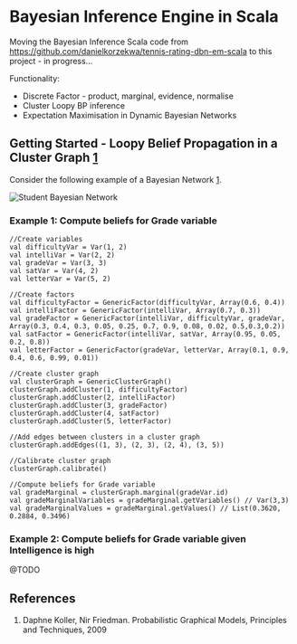 Bayesian Inference Engine in Scala
===========

Moving the Bayesian Inference Scala code from https://github.com/danielkorzekwa/tennis-rating-dbn-em-scala to this project - in progress...

Functionality:

 * Discrete Factor - product, marginal, evidence, normalise
 * Cluster Loopy BP inference
 * Expectation Maximisation in Dynamic Bayesian Networks

Getting Started - Loopy Belief Propagation in a Cluster Graph [1](#references)
---------------

Consider the following example of a Bayesian Network [1](#references).

![Student Bayesian Network](https://raw.github.com/danielkorzekwa/bayes-scala/master/doc/student_bn.png "Student Bayesian Network")

### Example 1: Compute beliefs for Grade variable

	//Create variables
	val difficultyVar = Var(1, 2)
	val intelliVar = Var(2, 2)
	val gradeVar = Var(3, 3)
	val satVar = Var(4, 2)
	val letterVar = Var(5, 2)
	
	//Create factors
	val difficultyFactor = GenericFactor(difficultyVar, Array(0.6, 0.4))
	val intelliFactor = GenericFactor(intelliVar, Array(0.7, 0.3))
	val gradeFactor = GenericFactor(intelliVar, difficultyVar, gradeVar, Array(0.3, 0.4, 0.3, 0.05, 0.25, 0.7, 0.9, 0.08, 0.02, 0.5,0.3,0.2))
	val satFactor = GenericFactor(intelliVar, satVar, Array(0.95, 0.05, 0.2, 0.8))
	val letterFactor = GenericFactor(gradeVar, letterVar, Array(0.1, 0.9, 0.4, 0.6, 0.99, 0.01))
	
	//Create cluster graph
    val clusterGraph = GenericClusterGraph()
    clusterGraph.addCluster(1, difficultyFactor)
    clusterGraph.addCluster(2, intelliFactor)
    clusterGraph.addCluster(3, gradeFactor)
    clusterGraph.addCluster(4, satFactor)
    clusterGraph.addCluster(5, letterFactor)

	//Add edges between clusters in a cluster graph
	clusterGraph.addEdges((1, 3), (2, 3), (2, 4), (3, 5))
	
	//Calibrate cluster graph
	clusterGraph.calibrate()
	
	//Compute beliefs for Grade variable
	val gradeMarginal = clusterGraph.marginal(gradeVar.id)
	val gradeMarginalVariables = gradeMarginal.getVariables() // Var(3,3)
    val gradeMarginalValues = gradeMarginal.getValues() // List(0.3620, 0.2884, 0.3496)
	
### Example 2: Compute beliefs for Grade variable given Intelligence is high
 
@TODO
 
References
---------------
1.  Daphne Koller, Nir Friedman. Probabilistic Graphical Models, Principles and Techniques, 2009